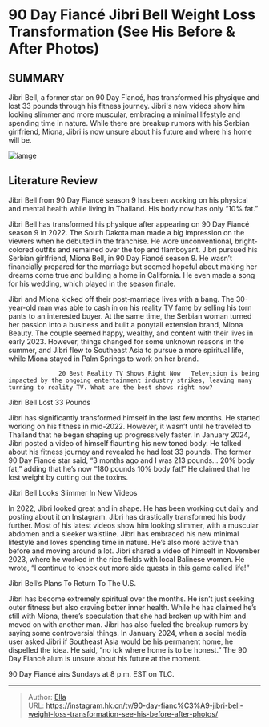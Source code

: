 # 90 Day Fiancé Jibri Bell Weight Loss Transformation (See His Before &amp; After Photos)


## SUMMARY 



  Jibri Bell, a former star on 90 Day Fiancé, has transformed his physique and lost 33 pounds through his fitness journey.   Jibri&#39;s new videos show him looking slimmer and more muscular, embracing a minimal lifestyle and spending time in nature.   While there are breakup rumors with his Serbian girlfriend, Miona, Jibri is now unsure about his future and where his home will be.  

![iamge](https://static1.srcdn.com/wordpress/wp-content/uploads/2024/01/90-day-fiance-jibri-bell.jpg)

## Literature Review
Jibri Bell from 90 Day Fiancé season 9 has been working on his physical and mental health while living in Thailand. His body now has only “10% fat.”




Jibri Bell has transformed his physique after appearing on 90 Day Fiancé season 9 in 2022. The South Dakota man made a big impression on the viewers when he debuted in the franchise. He wore unconventional, bright-colored outfits and remained over the top and flamboyant. Jibri pursued his Serbian girlfriend, Miona Bell, in 90 Day Fiancé season 9. He wasn’t financially prepared for the marriage but seemed hopeful about making her dreams come true and building a home in California. He even made a song for his wedding, which played in the season finale.




Jibri and Miona kicked off their post-marriage lives with a bang. The 30-year-old man was able to cash in on his reality TV fame by selling his torn pants to an interested buyer. At the same time, the Serbian woman turned her passion into a business and built a ponytail extension brand, Miona Beauty. The couple seemed happy, wealthy, and content with their lives in early 2023. However, things changed for some unknown reasons in the summer, and Jibri flew to Southeast Asia to pursue a more spiritual life, while Miona stayed in Palm Springs to work on her brand.

                  20 Best Reality TV Shows Right Now   Television is being impacted by the ongoing entertainment industry strikes, leaving many turning to reality TV. What are the best shows right now?    


 Jibri Bell Lost 33 Pounds 

 




Jibri has significantly transformed himself in the last few months. He started working on his fitness in mid-2022. However, it wasn’t until he traveled to Thailand that he began shaping up progressively faster. In January 2024, Jibri posted a video of himself flaunting his new toned body. He talked about his fitness journey and revealed he had lost 33 pounds. The former 90 Day Fiancé star said, “3 months ago and I was 213 pounds… 20% body fat,” adding that he’s now “180 pounds 10% body fat!” He claimed that he lost weight by cutting out the toxins.



 Jibri Bell Looks Slimmer In New Videos 

 

In 2022, Jibri looked great and in shape. He has been working out daily and posting about it on Instagram. Jibri has drastically transformed his body further. Most of his latest videos show him looking slimmer, with a muscular abdomen and a sleeker waistline. Jibri has embraced his new minimal lifestyle and loves spending time in nature. He’s also more active than before and moving around a lot. Jibri shared a video of himself in November 2023, where he worked in the rice fields with local Balinese women. He wrote, “I continue to knock out more side quests in this game called life!”






 Jibri Bell’s Plans To Return To The U.S. 
          

Jibri has become extremely spiritual over the months. He isn’t just seeking outer fitness but also craving better inner health. While he has claimed he’s still with Miona, there’s speculation that she had broken up with him and moved on with another man. Jibri has also fueled the breakup rumors by saying some controversial things. In January 2024, when a social media user asked Jibri if Southeast Asia would be his permanent home, he dispelled the idea. He said, “no idk where home is to be honest.” The 90 Day Fiancé alum is unsure about his future at the moment.



90 Day Fiancé airs Sundays at 8 p.m. EST on TLC.









---

> Author: [Ella](https://instagram.hk.cn/)  
> URL: https://instagram.hk.cn/tv/90-day-fianc%C3%A9-jibri-bell-weight-loss-transformation-see-his-before-after-photos/  

